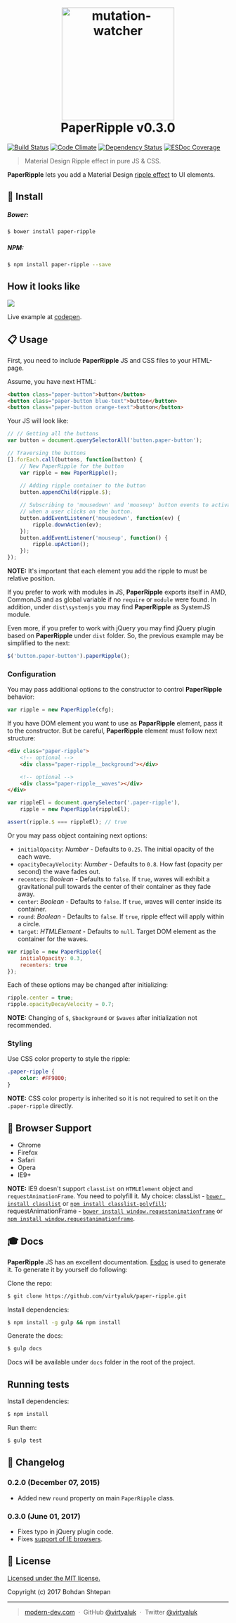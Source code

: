 <h1 align="center">
	<img width="256" src="https://raw.githubusercontent.com/virtyaluk/paper-ripple/master/media/paper-ripple.png" alt="mutation-watcher" style="clear: right;">
<br/>
PaperRipple v0.3.0

</h1>

[![Build Status](https://travis-ci.org/virtyaluk/paper-ripple.svg)](https://travis-ci.org/virtyaluk/paper-ripple) [![Code Climate](https://codeclimate.com/github/virtyaluk/paper-ripple/badges/gpa.svg)](https://codeclimate.com/github/virtyaluk/paper-ripple) [![Dependency Status](https://gemnasium.com/virtyaluk/paper-ripple.svg)](https://gemnasium.com/virtyaluk/paper-ripple) [![ESDoc Coverage](https://doc.esdoc.org/github.com/virtyaluk/paper-ripple/badge.svg)](https://doc.esdoc.org/github.com/virtyaluk/paper-ripple/)
> Material Design Ripple effect in pure JS & CSS.
 
**PaperRipple** lets you add a Material Design [ripple effect](https://www.google.com/design/spec/animation/responsive-interaction.html#responsive-interaction-surface-reaction) to UI elements.

## :dvd: Install

##### Bower:

```bash
$ bower install paper-ripple
```

##### NPM:
```bash
$ npm install paper-ripple --save
```

## How it looks like

![](https://raw.githubusercontent.com/virtyaluk/paper-ripple/master/media/demo.gif)

Live example at [codepen](http://codepen.io/virtyaluk/full/BoMXKM/).

## :clipboard: Usage

First, you need to include **PaperRipple** JS and CSS files to your HTML-page.

Assume, you have next HTML:
````html
<button class="paper-button">button</button>
<button class="paper-button blue-text">button</button>
<button class="paper-button orange-text">button</button>
````

Your JS will look like:
```js
// // Getting all the buttons
var button = document.querySelectorAll('button.paper-button');

// Traversing the buttons
[].forEach.call(buttons, function(button) {
	// New PaperRipple for the button
	var ripple = new PaperRipple();
	
	// Adding ripple container to the button
	button.appendChild(ripple.$);

	// Subscribing to 'mousedown' and 'mouseup' button events to activate ripple effect
	// when a user clicks on the button.
	button.addEventListener('mousedown', function(ev) {
		ripple.downAction(ev);
	});
	button.addEventListener('mouseup', function() {
		ripple.upAction();
	});
});
```

__NOTE:__ It's important that each element you add the ripple to must be relative position.

If you prefer to work with modules in JS, **PaperRipple** exports itself in AMD, CommonJS and as global variable if no `require` or `module` were found. In addition, under `dist\systemjs` you may find **PaperRipple** as SystemJS module.

Even more, if you prefer to work with jQuery you may find jQuery plugin based on **PaperRipple** under `dist` folder. So, the previous example may be simplified to the next:

```js
$('button.paper-button').paperRipple();
```

### Configuration

You may pass additional options to the constructor to control **PaperRipple** behavior:

```js
var ripple = new PaperRipple(cfg);
```

If you have DOM element you want to use as **PaparRipple** element, pass it to the constructor. But be careful, **PaperRipple** element must follow next structure:

```html
<div class="paper-ripple">
	<!-- optional -->
	<div class="paper-ripple__background"></div>

	<!-- optional -->
	<div class="paper-ripple__waves"></div>
</div>
```

```js
var rippleEl = document.querySelector('.paper-ripple'),
	ripple = new PaperRipple(rippleEl);

assert(ripple.$ === rippleEl); // true
```

Or you may pass object containing next options:

* `initialOpacity`: *Number* - Defaults to `0.25`. The initial opacity of the each wave.
* `opacityDecayVelocity`: *Number* - Defaults to `0.8`. How fast (opacity per second) the wave fades out.
* `recenters`: *Boolean* - Defaults to `false`. If `true`, waves will exhibit a gravitational pull towards the center of their container as they fade away.
* `center`: *Boolean* - Defaults to `false`. If `true`, waves will center inside its container.
* `round`: *Boolean* - Defaults to `false`. If `true`, ripple effect will apply within a circle.
* `target`: *HTMLElement* - Defaults to `null`. Target DOM element as the container for the waves.

```js
var ripple = new PaperRipple({
	initialOpacity: 0.3,
	recenters: true
});
```

Each of these options may be changed after initializing:

```js
ripple.center = true;
ripple.opacityDecayVelocity = 0.7;
```
**NOTE:** Changing of `$`, `$background` or `$waves` after initialization not recommended.

### Styling

Use CSS color property to style the ripple:

```css
.paper-ripple {
	color: #FF9800;
}
```

**NOTE:** CSS color property is inherited so it is not required to set it on the `.paper-ripple` directly.

## :green_book: Browser Support

- Chrome
- Firefox
- Safari
- Opera
- IE9+

__NOTE:__ IE9 doesn't support `classList` on `HTMLElement` object and `requestAnimationFrame`. You need to polyfill it. My choice: classList - [`bower install classlist`](https://github.com/components/classList.js) or [`npm install classlist-polyfill`](https://github.com/yola/classlist-polyfill); requestAnimationFrame - [`bower install window.requestanimationframe`](https://github.com/Polyfiller/window.requestAnimationFrame) or [`npm install window.requestanimationframe`](https://github.com/Polyfiller/window.requestAnimationFrame).

## :mortar_board: Docs

**PaperRipple** JS has an excellent documentation. [Esdoc](https://github.com/nanopx/gulp-esdoc) is used to generate it. To generate it by yourself do following:

Clone the repo:

```bash
$ git clone https://github.com/virtyaluk/paper-ripple.git
```
Install dependencies:

```bash
$ npm install -g gulp && npm install
```

Generate the docs:

```bash
$ gulp docs
```

Docs will be available under `docs` folder in the root of the project.

## Running tests

Install dependencies:

```bash
$ npm install
```

Run them:

```bash
$ gulp test
```

## :calendar: Changelog

### 0.2.0 (December 07, 2015)
* Added new `round` property on main `PaperRipple` class.

### 0.3.0 (June 01, 2017)
* Fixes typo in jQuery plugin code.
* Fixes [support of IE browsers](https://github.com/virtyaluk/paper-ripple/issues/1).

## :green_book: License

[Licensed under the MIT license.](https://github.com/virtyaluk/paper-ripple/blob/master/LICENSE)

Copyright (c) 2017 Bohdan Shtepan

---

> [modern-dev.com](http://modern-dev.com) &nbsp;&middot;&nbsp;
> GitHub [@virtyaluk](https://github.com/virtyaluk) &nbsp;&middot;&nbsp;
> Twitter [@virtyaluk](https://twitter.com/virtyaluk)
